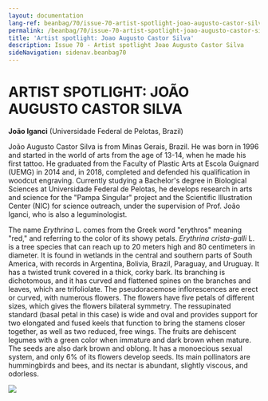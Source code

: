 ```yaml
---
layout: documentation
lang-ref: beanbag/70/issue-70-artist-spotlight-joao-augusto-castor-silva
permalink: /beanbag/70/issue-70-artist-spotlight-joao-augusto-castor-silva
title: 'Artist spotlight: Joao Augusto Castor Silva'
description: Issue 70 - Artist spotlight Joao Augusto Castor Silva
sideNavigation: sidenav.beanbag70
---
```


# ARTIST SPOTLIGHT: JOÃO AUGUSTO CASTOR SILVA

**João Iganci** (Universidade Federal de Pelotas, Brazil)  

João Augusto Castor Silva is from Minas Gerais, Brazil. He was born in 1996 and started in the world of arts from the age of 13-14, when he made his first tattoo. He graduated from the Faculty of Plastic Arts at Escola Guignard (UEMG) in 2014 and, in 2018, completed and defended his qualification in woodcut engraving. Currently studying a Bachelor's degree in Biological Sciences at Universidade Federal de Pelotas, he develops research in arts and science for the \"Pampa Singular\" project and the Scientific Illustration Center (NIC) for science outreach, under the supervision of Prof. João Iganci, who is also a leguminologist.  

The name *Erythrina* L. comes from the Greek word \"erythros\" meaning \"red,\" and referring to the color of its showy petals. *Erythrina crista-galli* L. is a tree species that can reach up to 20 meters high and 80 centimeters in diameter. It is found in wetlands in the central and southern parts of South America, with records in Argentina, Bolivia, Brazil, Paraguay, and Uruguay. It has a twisted trunk covered in a thick, corky bark. Its branching is dichotomous, and it has curved and flattened spines on the branches and leaves, which are trifoliolate. The pseudoracemose inflorescences are erect or curved, with numerous flowers. The flowers have five petals of different sizes, which gives the flowers bilateral symmetry. The ressupinated standard (basal petal in this case) is wide and oval and provides support for two elongated and fused keels that function to bring the stamens closer together, as well as two reduced, free wings. The fruits are dehiscent legumes with a green color when immature and dark brown when mature. The seeds are also dark brown and oblong. It has a monoecious sexual system, and only 6% of its flowers develop seeds. Its main pollinators are hummingbirds and bees, and its nectar is abundant, slightly viscous, and odorless.  

![](/assets/images/70/Joao_Castor_Erythrina.png)
